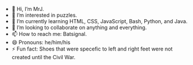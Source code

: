 - 👋 Hi, I’m MrJ.
- 👀 I’m interested in puzzles.
- 🌱 I’m currently learning HTML, CSS, JavaScript, Bash, Python, and Java.
- 💞️ I’m looking to collaborate on anything and everything.
- 📫 How to reach me: Batsignal.
- 😄 Pronouns: he/him/his
- ⚡ Fun fact: Shoes that were specefic to left and right feet were not created until the Civil War.
